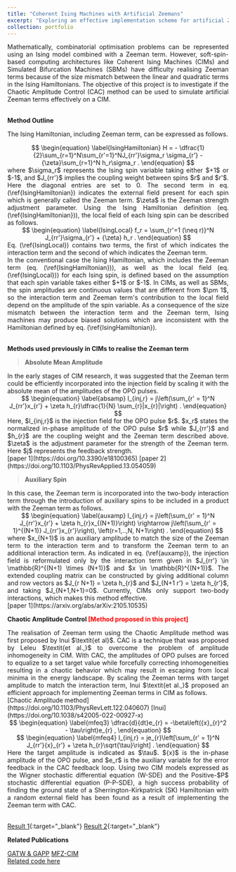 ```yaml
---
title: "Coherent Ising Machines with Artificial Zeemans"
excerpt: "Exploring an effective implementation scheme for artificial Zeeman terms in an Ising Hamiltonian for CIM simulations"
collection: portfolio
---
```


<script
  src="https://cdn.mathjax.org/mathjax/latest/MathJax.js?config=TeX-AMS-MML_HTMLorMML"
  type="text/javascript">
</script>

<div style="text-align: justify"> Mathematically, combinatorial optimisation problems can be represented using an Ising model combined with a Zeeman term. However, soft-spin-based computing architectures like Coherent Ising Machines (CIMs) and Simulated Bifurcation Machines (SBMs) have difficulty realising Zeeman terms because of the size mismatch between the linear and quadratic terms in the Ising Hamiltonians. The objective of this project is to investigate if the Chaotic Amplitude Control (CAC) method can be used to simulate artificial Zeeman terms effectively on a CIM. </div> <br>

**Method Outline**

The Ising Hamiltonian, including Zeeman term, can be expressed as follows.

<div style="text-align: center"> 
$$
        \begin{equation}
        \label{IsingHamiltonian}
                H = -  \dfrac{1}{2}\sum_{r=1}^N\sum_{r'=1}^NJ_{rr'}\sigma_r \sigma_{r'} - {\zeta}\sum_{r=1}^N h_r\sigma_r .
        \end{equation}
$$
 </div>

<div style="text-align: justify"> 
where $\sigma_r$ represents the Ising spin variable taking either $+1$ or $-1$, and $J_{rr'}$ implies the coupling weight between spins $r$ and $r'$. Here the diagonal entries are set to 0.
The second term in eq. (\ref{IsingHamiltonian}) indicates the external field present for each spin which is generally called the Zeeman term. $\zeta$ is the Zeeman strength adjustment parameter. Using the Ising Hamiltonian definition (eq. (\ref{IsingHamiltonian})), the local field of each Ising spin can be described as follows.   </div> 

<div style="text-align: center"> 
$$
        \begin{equation}
        \label{IsingLocal}
                f_r = \sum_{r'=1 (\neq r)}^N J_{rr'}\sigma_{r'} + {\zeta} h_r .
        \end{equation}
$$
 </div>

<div style="text-align: justify"> 
Eq. (\ref{IsingLocal}) contains two terms, the first of which indicates the interaction term and the second of which indicates the Zeeman term.  </div> 

<div style="text-align: justify"> 
In the conventional case the Ising Hamiltonian, which includes the Zeeman term (eq. (\ref{IsingHamiltonian})), as well as the local field (eq. (\ref{IsingLocal})) for each Ising spin, is defined based on the assumption that each spin variable takes either $+1$ or $-1$. In CIMs, as well as SBMs, the spin amplitudes are continuous values that are different from $\pm 1$, so the interaction term and Zeeman term's contribution to the local field depend on the amplitude of the spin variable. As a consequence of the size mismatch between the interaction term and the Zeeman term, Ising machines may produce biased solutions which are inconsistent with the Hamiltonian defined by eq. (\ref{IsingHamiltonian}).  </div>  <br>

**Methods used previously in CIMs to realise the Zeeman term**
 
> **Absolute Mean Amplitude**

<div style="text-align: justify"> 
In the early stages of CIM research, it was suggested that the Zeeman term could be efficiently incorporated into the injection field by scaling it with the absolute mean of the amplitudes of the OPO pulses. </div> 

<div style="text-align: center"> 
$$
        \begin{equation}
        \label{absamp}
            I_{inj,r} = j\left(\sum_{r' = 1}^N J_{rr'}x_{r'}  +  \zeta h_{r}\dfrac{1}{N} \sum_{r}|x_{r}|\right)  .  
        \end{equation}
$$
 </div>

<div style="text-align: justify"> 
Here, $I_{inj,r}$ is the injection field for the OPO pulse $r$. $x_r$ states the normalized in-phase amplitude of the OPO pulse $r$ while   $J_{rr'}$ and $h_{r}$ are the coupling weight and the Zeeman term described above. $\zeta$ is the adjustment parameter for the strength of the Zeeman term. Here $j$ represents the feedback strength.  </div>  [paper 1](https://doi.org/10.3390/e18100365) [paper 2](https://doi.org/10.1103/PhysRevApplied.13.054059) <br>

> **Auxiliary Spin**

<div style="text-align: justify"> 
In this case, the Zeeman term is incorporated into the two-body interaction term through the introduction of auxiliary spins to be included in a product with the Zeeman term as follows.  </div> 

<div style="text-align: center"> 
$$
        \begin{equation}
        \label{auxamp}
            I_{inj,r} = j\left(\sum_{r' = 1}^N J_{rr'}x_{r'}  +  \zeta h_{r}x_{(N+1)}\right) \rightarrow  j\left(\sum_{r' = 1}^{(N+1)} J_{rr'}x_{r'}\right), \left(r=1,..,N, N+1\right) .
        \end{equation}
$$
 </div>

<div style="text-align: justify"> 
where $x_{N+1}$ is an auxiliary amplitude to match the size of the Zeeman term to the interaction term and to transform the Zeeman term to an additional interaction term. As indicated in eq. (\ref{auxamp}), the injection field is reformulated only by the interaction term given in $J_{rr'} \in \mathbb{R}^{(N+1) \times (N+1)}$ and $x \in \mathbb{R}^{(N+1)}$. The extended coupling matrix can be constructed by giving additional column and row vectors as $J_{r N+1} = \zeta h_{r}$ and $J_{N+1 r’} = \zeta h_{r’}$, and taking $J_{N+1,N+1}=0$. Currently, CIMs only support two-body interactions, which makes this method effective. </div> [paper 1](https://arxiv.org/abs/arXiv:2105.10535)  <br>

**Chaotic Amplitude Control <span style="color:red">[Method proposed in this project]</span>**

<div style="text-align: justify"> 
The realisation of Zeeman term using the Chaotic Amplitude method was first proposed by Inui $\textit{et al}$. CAC is a technique that was proposed by Leleu $\textit{et al.,}$ to overcome the problem of amplitude inhomogeneity in CIM. With CAC, the amplitudes of OPO pulses are forced to equalize to a set target value while forcefully correcting inhomogeneities resulting in a chaotic behavior which may result in escaping from local minima in the energy landscape. By scaling the Zeeman terms with target amplitude to match the interaction term, Inui $\textit{et al.,}$ proposed an efficient approach for implementing Zeeman terms in CIM as follows. </div> [Chaotic Amplitude method](https://doi.org/10.1103/PhysRevLett.122.040607) [Inui](https://doi.org/10.1038/s42005-022-00927-x) <br>

<div style="text-align: center"> 
$$
        \begin{equation}
        \label{mfeq3}
                \dfrac{d}{dt}e_{r} = -\beta\left({x}_{r}^2 - \tau\right)e_{r} ,
        \end{equation}
$$
 </div>

<div style="text-align: center"> 
$$
        \begin{equation}
        \label{mfeq4}
                I_{inj,r} = je_{r}\left[\sum_{r' = 1}^N J_{rr'}{x}_{r'}  +  \zeta h_{r}\sqrt{\tau}\right] .
        \end{equation}
$$
 </div>

<div style="text-align: justify"> 
Here the target amplitude is indicated as $\tau$. ${x}$ is the in-phase amplitude of the OPO pulse, and $e_r$ is the auxiliary variable for the error feedback in the CAC feedback loop. Using two CIM models expressed as the Wigner stochastic differential equation (W-SDE) and the Positive-$P$ stochastic differential equation (P-P-SDE), a high success probability of finding the ground state of a Sherrington-Kirkpatrick (SK) Hamiltonian with a random external field has been found as a result of implementing the Zeeman term with CAC.  </div>   <br>

[Result 1](https://media.springernature.com/full/springer-static/image/art%3A10.1038%2Fs42005-022-00927-x/MediaObjects/42005_2022_927_Fig5_HTML.png?as=webp){:target="_blank"} [Result 2](https://aipp.silverchair-cdn.com/aipp/content_public/journal/jap/134/23/10.1063_5.0176248/1/234901_1_5.0176248.figures.online.f4.jpeg?Expires=1707740524&Signature=cyHzNpfyRXOtCwYDre6KsPkPtAH9QDGHmCPNBjkWW7NJSh6E35qQ5N~AuaQvTAWYspHFgCSOKQou46pXallX34pj7pF3eTmgFh~~-kx11Ii1eYJMKJr~j~a-DG62BzUDofZtpo-LQh9U6t0Bp3m0e1TrEdKKvXzuD-O5YzMCvZd0gA9-GER6DyNNC3K2SXzqEIFWjHOLMzzG-oleW0rIdl6AqMSCClEoaAKGLZDFb-ExWZFiiLylJfAF~SXLz-uzX3K90edWS5aMLF8sWJXRpzkAgtUtpmxXX~O97TVlSBpXfRXe7tCguXQ0k09nXcQJqAXxbw5fm8kl90RrN-nlvA__&Key-Pair-Id=APKAIE5G5CRDK6RD3PGA){:target="_blank"}  <br>

**Related Publications** <br>

[GATW & GAPP](https://doi.org/10.1038/s42005-022-00927-x)
[MFZ-CIM](https://doi.org/10.1063/5.0176248) <br>
[Related code here](/404.html)
<!-- <img src="/images/gac.webp" alt="gac" style="height: 500px; width:300px;"/><br/>
<img src="/images/mfz_Figure_1.png" alt="mfz" style="height: 500px; width:300px;"/> -->

